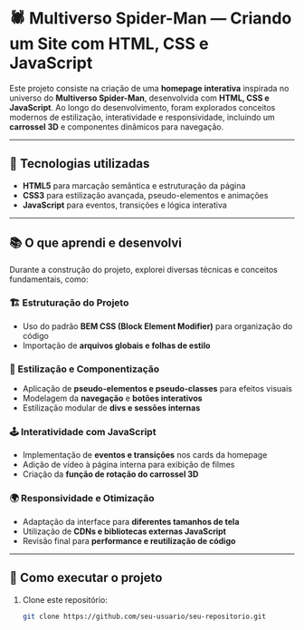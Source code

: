 # 🕷️ Multiverso Spider-Man — Criando um Site com HTML, CSS e JavaScript  

Este projeto consiste na criação de uma **homepage interativa** inspirada no universo do **Multiverso Spider-Man**, desenvolvida com **HTML, CSS e JavaScript**. Ao longo do desenvolvimento, foram explorados conceitos modernos de estilização, interatividade e responsividade, incluindo um **carrossel 3D** e componentes dinâmicos para navegação.

---

## 🚀 Tecnologias utilizadas  
- **HTML5** para marcação semântica e estruturação da página  
- **CSS3** para estilização avançada, pseudo-elementos e animações  
- **JavaScript** para eventos, transições e lógica interativa  

---

## 📚 O que aprendi e desenvolvi  

Durante a construção do projeto, explorei diversas técnicas e conceitos fundamentais, como:

### 🏗️ Estruturação do Projeto  
- Uso do padrão **BEM CSS (Block Element Modifier)** para organização do código  
- Importação de **arquivos globais e folhas de estilo**  

### 🎨 Estilização e Componentização  
- Aplicação de **pseudo-elementos e pseudo-classes** para efeitos visuais  
- Modelagem da **navegação** e **botões interativos**  
- Estilização modular de **divs e sessões internas**  

### 🕹️ Interatividade com JavaScript  
- Implementação de **eventos e transições** nos cards da homepage  
- Adição de vídeo à página interna para exibição de filmes  
- Criação da **função de rotação do carrossel 3D**  

### 🌍 Responsividade e Otimização  
- Adaptação da interface para **diferentes tamanhos de tela**  
- Utilização de **CDNs e bibliotecas externas JavaScript**  
- Revisão final para **performance e reutilização de código**  

---

## 📌 Como executar o projeto  
1. Clone este repositório:  
   ```bash
   git clone https://github.com/seu-usuario/seu-repositorio.git
